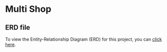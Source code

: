 # Multi Shop


## ERD file
To view the Entity-Relationship Diagram (ERD) for this project, you can [click here](https://viewer.diagrams.net/?tags=%7B%7D&lightbox=1&highlight=0000ff&edit=_blank&layers=1&nav=1&title=project%20django#Uhttps%3A%2F%2Fdrive.google.com%2Fuc%3Fid%3D1_m-yhhjArt8Er5pKhOZtzRFo43Q_h5J6%26export%3Ddownload).

